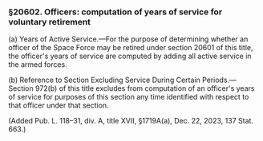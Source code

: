 ### §20602. Officers: computation of years of service for voluntary retirement ###

(a) Years of Active Service.—For the purpose of determining whether an officer of the Space Force may be retired under section 20601 of this title, the officer's years of service are computed by adding all active service in the armed forces.

(b) Reference to Section Excluding Service During Certain Periods.—Section 972(b) of this title excludes from computation of an officer's years of service for purposes of this section any time identified with respect to that officer under that section.

(Added Pub. L. 118–31, div. A, title XVII, §1719A(a), Dec. 22, 2023, 137 Stat. 663.)